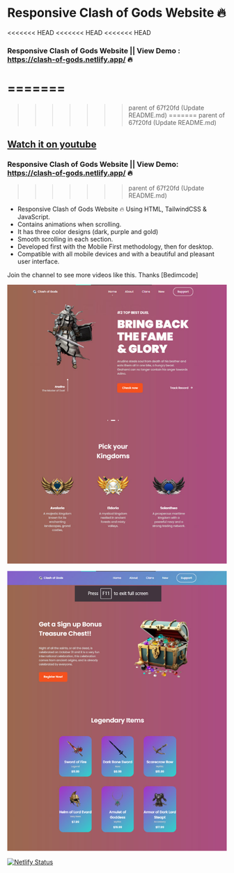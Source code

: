 # Responsive Clash of Gods Website 🔥
<<<<<<< HEAD
<<<<<<< HEAD
<<<<<<< HEAD

### Responsive Clash of Gods Website || View Demo :  https://clash-of-gods.netlify.app/ 🔥
=======
=======
>>>>>>> parent of 67f20fd (Update README.md)
=======
>>>>>>> parent of 67f20fd (Update README.md)
## [Watch it on youtube](https://youtu.be/lgo1CEPZoxg)
### Responsive Clash of Gods Website || View Demo:  https://clash-of-gods.netlify.app/ 🔥
>>>>>>> parent of 67f20fd (Update README.md)

- Responsive Clash of Gods Website 🔥 Using HTML, TailwindCSS & JavaScript.
- Contains animations when scrolling.
- It has three color designs (dark, purple and gold)
- Smooth scrolling in each section.
- Developed first with the Mobile First methodology, then for desktop.
- Compatible with all mobile devices and with a beautiful and pleasant user interface.

Join the channel to see more videos like this. Thanks [Bedimcode] 

![Design and Development](https://raw.githubusercontent.com/jaywilliamsapar/clash-of-gods/main/clash2.jpg)

![Design and Development](https://raw.githubusercontent.com/jaywilliamsapar/clash-of-gods/main/clash3.jpg)


[![Netlify Status](https://api.netlify.com/api/v1/badges/3503f3ca-c34c-44c3-afcd-901ed3f74e38/deploy-status)](https://app.netlify.com/sites/clash-of-gods/deploys)
